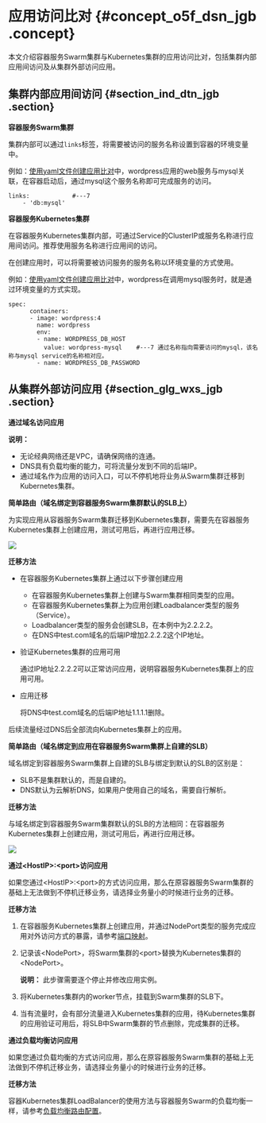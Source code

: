 # 应用访问比对 {#concept_o5f_dsn_jgb .concept}

本文介绍容器服务Swarm集群与Kubernetes集群的应用访问比对，包括集群内部应用间访问及从集群外部访问应用。

## 集群内部应用间访问 {#section_ind_dtn_jgb .section}

**容器服务Swarm集群**

集群内部可以通过`links`标签，将需要被访问的服务名称设置到容器的环境变量中。

例如：[使用yaml文件创建应用比对](intl.zh-CN/最佳实践/容器服务swarm集群与Kubernetes集群的主要功能比对/使用yaml文件创建应用比对.md#)中，wordpress应用的web服务与mysql关联，在容器启动后，通过mysql这个服务名称即可完成服务的访问。

``` {#codeblock_4ek_n0i_uun}
links:            #---7
    - 'db:mysql'
```

**容器服务Kubernetes集群**

在容器服务Kubernetes集群内部，可通过Service的ClusterIP或服务名称进行应用间访问。推荐使用服务名称进行应用间的访问。

在创建应用时，可以将需要被访问服务的服务名称以环境变量的方式使用。

例如：[使用yaml文件创建应用比对](intl.zh-CN/最佳实践/容器服务swarm集群与Kubernetes集群的主要功能比对/使用yaml文件创建应用比对.md#)中，wordpress在调用mysql服务时，就是通过环境变量的方式实现。

``` {#codeblock_psf_7jm_owy}
spec:    
      containers:    
      - image: wordpress:4   
        name: wordpress
        env:    
        - name: WORDPRESS_DB_HOST
          value: wordpress-mysql    #---7 通过名称指向需要访问的mysql，该名称与mysql service的名称相对应。
        - name: WORDPRESS_DB_PASSWORD    
```

## 从集群外部访问应用 {#section_glg_wxs_jgb .section}

**通过域名访问应用** 

**说明：** 

-   无论经典网络还是VPC，请确保网络的连通。
-   DNS具有负载均衡的能力，可将流量分发到不同的后端IP。
-   通过域名作为应用的访问入口，可以不停机地将业务从Swarm集群迁移到Kubernetes集群。

**简单路由（域名绑定到容器服务Swarm集群默认的SLB上）**

为实现应用从容器服务Swarm集群迁移到Kubernetes集群，需要先在容器服务Kubernetes集群上创建应用，测试可用后，再进行应用迁移。

![](http://static-aliyun-doc.oss-cn-hangzhou.aliyuncs.com/assets/img/89985/156584810336481_zh-CN.png)

**迁移方法**

-   在容器服务Kubernetes集群上通过以下步骤创建应用

    -   在容器服务Kubernetes集群上创建与Swarm集群相同类型的应用。
    -   在容器服务Kubernetes集群上为应用创建Loadbalancer类型的服务（Service）。
    -   Loadbalancer类型的服务会创建SLB，在本例中为2.2.2.2。
    -   在DNS中test.com域名的后端IP增加2.2.2.2这个IP地址。
-   验证Kubernetes集群的应用可用

    通过IP地址2.2.2.2可以正常访问应用，说明容器服务Kubernetes集群上的应用可用。

-   应用迁移

    将DNS中test.com域名的后端IP地址1.1.1.1删除。


后续流量经过DNS后全部流向Kubernetes集群上的应用。

**简单路由（域名绑定到应用在容器服务Swarm集群上自建的SLB）**

域名绑定到容器服务Swarm集群上自建的SLB与绑定到默认的SLB的区别是：

-   SLB不是集群默认的，而是自建的。
-   DNS默认为云解析DNS，如果用户使用自己的域名，需要自行解析。

**迁移方法**

与域名绑定到容器服务Swarm集群默认的SLB的方法相同：在容器服务Kubernetes集群上创建应用，测试可用后，再进行应用迁移。

![](http://static-aliyun-doc.oss-cn-hangzhou.aliyuncs.com/assets/img/89985/156584810336492_zh-CN.png)

**通过<HostIP\>:<port\>访问应用**

如果您通过<HostIP\>:<port\>的方式访问应用，那么在原容器服务Swarm集群的基础上无法做到不停机迁移业务，请选择业务量小的时候进行业务的迁移。

**迁移方法** 

1.  在容器服务Kubernetes集群上创建应用，并通过NodePort类型的服务完成应用对外访问方式的暴露，请参考[端口映射](intl.zh-CN/最佳实践/容器服务swarm集群与Kubernetes集群的主要功能比对/使用镜像创建应用-网络配置比对.md#section_fbl_gbt_ggb)。
2.  记录该<NodePort\>，将Swarm集群的<port\>替换为Kubernetes集群的<NodePort\>。

    **说明：** 此步骤需要逐个停止并修改应用实例。

3.  将Kubernetes集群内的worker节点，挂载到Swarm集群的SLB下。
4.  当有流量时，会有部分流量进入Kubernetes集群的应用，待Kubernetes集群的应用验证可用后，将SLB中Swarm集群的节点删除，完成集群的迁移。

**通过负载均衡访问应用**

如果您通过负载均衡的方式访问应用，那么在原容器服务Swarm集群的基础上无法做到不停机迁移业务，请选择业务量小的时候进行业务的迁移。

**迁移方法**

容器Kubernetes集群LoadBalancer的使用方法与容器服务Swarm的负载均衡一样，请参考[负载均衡路由配置](intl.zh-CN/最佳实践/容器服务swarm集群与Kubernetes集群的主要功能比对/使用镜像创建应用-网络配置比对.md#section_wwh_nbt_ggb)。

